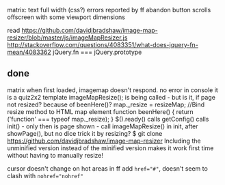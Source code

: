 
matrix:
text full width
(css?) errors reported by ff
abandon button scrolls offscreen with some viewport dimensions



read https://github.com/davidjbradshaw/image-map-resizer/blob/master/js/imageMapResizer.js
http://stackoverflow.com/questions/4083351/what-does-jquery-fn-mean/4083362 jQuery.fn === jQuery.prototype

## done


matrix
when first loaded, imagemap doesn't respond.
    no error in console
    it is a quiz2x2 template
    imageMapResize(); is being called - but is it, if page not resized?
    because of beenHere()?
        map._resize = resizeMap; //Bind resize method to HTML map element
        function beenHere() { return ('function' === typeof map._resize); }
$().ready() calls getConfig() calls init() - only then is page shown - call imageMapResize() in init, after showPage(), but no dice
        trick it by resizing?
        $ git clone https://github.com/davidjbradshaw/image-map-resizer
        Including the unminified version instead of the minified version makes it work first time without having to manually resize!

cursor doesn't change on hot areas in ff
    add `href="#"`, doesn't seem to clash with `nohref="nohref"`
